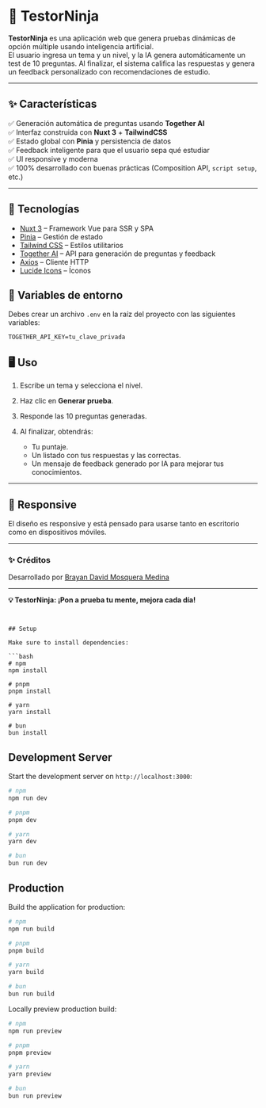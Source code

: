 
# 🧠 TestorNinja

**TestorNinja** es una aplicación web que genera pruebas dinámicas de opción múltiple usando inteligencia artificial.  
El usuario ingresa un tema y un nivel, y la IA genera automáticamente un test de 10 preguntas. Al finalizar, el sistema califica las respuestas y genera un feedback personalizado con recomendaciones de estudio.

---

## ✨ Características

✅ Generación automática de preguntas usando **Together AI**  
✅ Interfaz construida con **Nuxt 3** + **TailwindCSS**  
✅ Estado global con **Pinia** y persistencia de datos  
✅ Feedback inteligente para que el usuario sepa qué estudiar  
✅ UI responsive y moderna  
✅ 100% desarrollado con buenas prácticas (Composition API, `script setup`, etc.)

---

## 🚀 Tecnologías

- [Nuxt 3](https://nuxt.com/) – Framework Vue para SSR y SPA
- [Pinia](https://pinia.vuejs.org/) – Gestión de estado
- [Tailwind CSS](https://tailwindcss.com/) – Estilos utilitarios
- [Together AI](https://docs.together.ai/docs/introduction) – API para generación de preguntas y feedback
- [Axios](https://axios-http.com/) – Cliente HTTP
- [Lucide Icons](https://lucide.dev/) – Íconos


## 🔑 Variables de entorno

Debes crear un archivo `.env` en la raíz del proyecto con las siguientes variables:

```env
TOGETHER_API_KEY=tu_clave_privada
```

## 🖥️ Uso

1. Escribe un tema y selecciona el nivel.
2. Haz clic en **Generar prueba**.
3. Responde las 10 preguntas generadas.
4. Al finalizar, obtendrás:

   * Tu puntaje.
   * Un listado con tus respuestas y las correctas.
   * Un mensaje de feedback generado por IA para mejorar tus conocimientos.

---

## 📱 Responsive

El diseño es responsive y está pensado para usarse tanto en escritorio como en dispositivos móviles.

---

### ✨ Créditos

Desarrollado por [Brayan David Mosquera Medina](https://www.linkedin.com/in/brayan-david-mosquera-medina-143970253/)

---

**💡 TestorNinja: ¡Pon a prueba tu mente, mejora cada día!**

```


## Setup

Make sure to install dependencies:

```bash
# npm
npm install

# pnpm
pnpm install

# yarn
yarn install

# bun
bun install
```

## Development Server

Start the development server on `http://localhost:3000`:

```bash
# npm
npm run dev

# pnpm
pnpm dev

# yarn
yarn dev

# bun
bun run dev
```

## Production

Build the application for production:

```bash
# npm
npm run build

# pnpm
pnpm build

# yarn
yarn build

# bun
bun run build
```

Locally preview production build:

```bash
# npm
npm run preview

# pnpm
pnpm preview

# yarn
yarn preview

# bun
bun run preview
```
